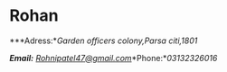 # Rohan #

***Adress:**Garden officers colony,Parsa citi,1801*

***Email:** Rohnipatel47@gmail.com**Phone:**03132326016*
